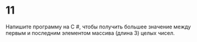 # 11
Напишите программу на C #, чтобы получить большее значение между первым и последним элементом массива (длина 3) целых чисел.
